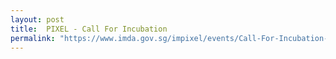 ```yaml
---
layout: post
title:  PIXEL - Call For Incubation
permalink: "https://www.imda.gov.sg/impixel/events/Call-For-Incubation-Nov-2019"
---
```


